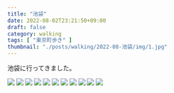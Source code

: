 ```yaml
---
title: "池袋"
date: 2022-08-02T23:21:50+09:00
draft: false
category: walking
tags: [ "東京町歩き" ]
thumbnail: "./posts/walking/2022-08-池袋/img/1.jpg"
---
```

池袋に行ってきました。  

<!--more-->
![](./img/1.jpg)
![](./img/2.jpg)
![](./img/3.jpg)
![](./img/4.jpg)
![](./img/5.jpg)
![](./img/6.jpg)
![](./img/7.jpg)
![](./img/8.jpg)
![](./img/9.jpg)
![](./img/10.jpg)
![](./img/11.jpg)
